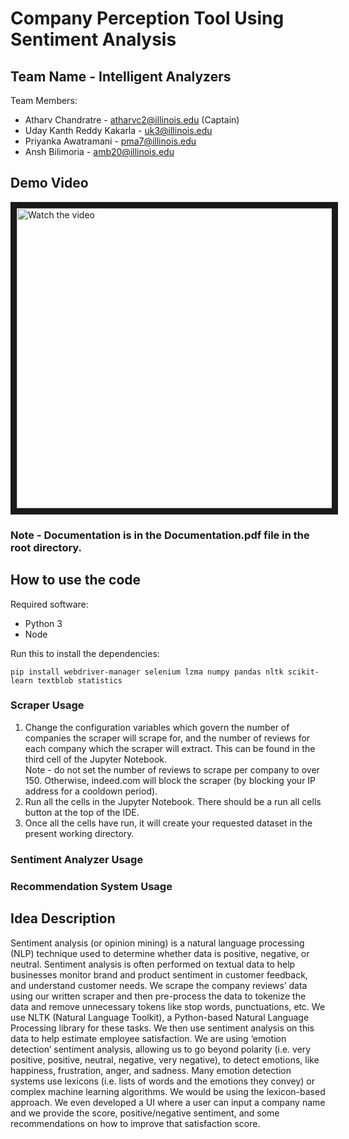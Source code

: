 
# Company Perception Tool Using Sentiment Analysis

## Team Name - Intelligent Analyzers
Team Members:
- Atharv Chandratre - atharvc2@illinois.edu (Captain) 
- Uday Kanth Reddy Kakarla - uk3@illinois.edu
- Priyanka Awatramani - pma7@illinois.edu
- Ansh Bilimoria - amb20@illinois.edu

## Demo Video

<a href="http://www.youtube.com/watch?feature=player_embedded&v=sUQXYb06CcM" target="_blank">
 <img src="http://img.youtube.com/vi/sUQXYb06CcM/mqdefault.jpg" alt="Watch the video" width="640" height="480" border="10" />
</a>

### Note - Documentation is in the Documentation.pdf file in the root directory.

## How to use the code
Required software:
- Python 3
- Node

Run this to install the dependencies:

    pip install webdriver-manager selenium lzma numpy pandas nltk scikit-learn textblob statistics

### Scraper Usage
1.  Change the configuration variables which govern the number of companies the scraper will scrape for, and the number of reviews for each company which the scraper will extract. This can be found in the third cell of the Jupyter Notebook.  
    Note - do not set the number of reviews to scrape per company to over 150. Otherwise, indeed.com will block the scraper (by blocking your IP address for a cooldown period).
2.  Run all the cells in the Jupyter Notebook. There should be a run all cells button at the top of the IDE.
3.  Once all the cells have run, it will create your requested dataset in the present working directory.

### Sentiment Analyzer Usage

### Recommendation System Usage


## Idea Description

Sentiment analysis (or opinion mining) is a natural language processing (NLP) technique used to determine whether data is positive, negative, or neutral. Sentiment analysis is often performed on textual data to help businesses monitor brand and product sentiment in customer feedback, and understand customer needs. We scrape the company reviews’ data using our written scraper and then pre-process the data to tokenize the data and remove unnecessary tokens like stop words, punctuations, etc. We use NLTK (Natural Language Toolkit), a Python-based Natural Language Processing library for these tasks. We then use sentiment analysis on this data to help estimate employee satisfaction. We are using ‘emotion detection’ sentiment analysis, allowing us to go beyond polarity (i.e. very positive, positive, neutral, negative, very negative), to detect emotions, like happiness, frustration, anger, and sadness. Many emotion detection systems use lexicons (i.e. lists of words and the emotions they convey) or complex machine learning algorithms. We would be using the lexicon-based approach. We even developed a UI where a user can input a company name and we provide the score, positive/negative sentiment, and some recommendations on how to improve that satisfaction score.
